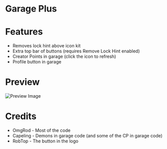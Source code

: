 # Garage Plus

# Features

- <cy>Removes lock hint</c> above icon kit
- <cg>Extra top bar</c> of buttons (requires Remove Lock Hint enabled)
- <cp>Creator Points</c> in garage (click the icon to refresh)
- <cj>Profile button</c> in garage

# Preview

![Preview Image](omgrod.garage_plus/modprev.png&scale:0.5)

# Credits

- OmgRod - Most of the code
- Capeling - Demons in garage code (and some of the CP in garage code)
- RobTop - The button in the logo